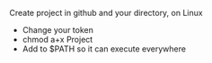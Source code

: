 Create project in github and your directory, on Linux

- Change your token
- chmod a+x Project
- Add to $PATH so it can execute everywhere

